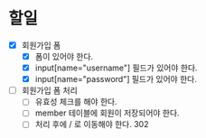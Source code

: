 # 할일

- [x] 회원가입 폼
  - [x] 폼이 있어야 한다.
  - [x] input[name="username"] 필드가 있어야 한다.
  - [x] input[name="password"] 필드가 있어야 한다.
- [ ] 회원가입 폼 처리
  - [ ] 유효성 체크를 해야 한다.
  - [ ] member 테이블에 회원이 저장되어야 한다.
  - [ ] 처리 후에 / 로 이동해야 한다. 302